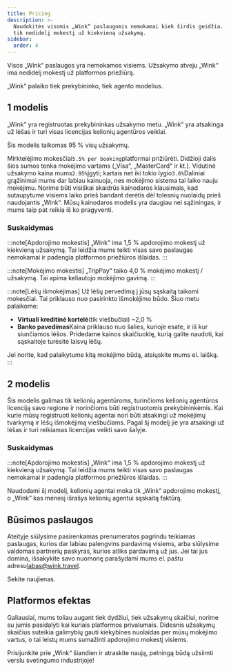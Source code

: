 ```yaml
---
title: Pricing
description: >-
  Naudokitės visomis „Wink“ paslaugomis nemokamai kiek širdis geidžia. Mokate
  tik nedidelį mokestį už kiekvieną užsakymą.
sidebar:
  order: 4
---
```

Visos „Wink“ paslaugos yra nemokamos visiems. Užsakymo atveju „Wink“ ima nedidelį mokestį už platformos priežiūrą.

„Wink“ palaiko tiek prekybininko, tiek agento modelius.

## 1 modelis

„Wink“ yra registruotas prekybininkas užsakymo metu. „Wink“ yra atsakinga už lėšas ir turi visas licencijas kelionių agentūros veiklai.

Šis modelis taikomas 95 % visų užsakymų.

Mirktelėjimo mokesčiai`5.5% per booking`platformai prižiūrėti.
Didžioji dalis šios sumos tenka mokėjimo vartams („Visa“, „MasterCard“ ir kt.). Vidutinė užsakymo kaina mums`2.95%`įgyti; kartais net iki tokio lygio`3.6%`Daliniai grąžinimai mums dar labiau kainuoja, nes mokėjimo sistema tai laiko nauju mokėjimu.
Norime būti visiškai skaidrūs kainodaros klausimais, kad sutaupytume visiems laiko prieš bandant derėtis dėl tolesnių nuolaidų prieš naudojantis „Wink“. Mūsų kainodaros modelis yra daugiau nei sąžiningas, ir mums taip pat reikia iš ko pragyventi.

### Suskaidymas

:::note\[Apdorojimo mokestis]
„Wink“ ima 1,5 % apdorojimo mokestį už kiekvieną užsakymą. Tai leidžia mums teikti visas savo paslaugas nemokamai ir padengia platformos priežiūros išlaidas.
:::

:::note\[Mokėjimo mokestis]
„TripPay“ taiko 4,0 % mokėjimo mokestį / užsakymą. Tai apima keliautojo mokėjimo gavimą.
:::

:::note\[Lėšų išmokėjimas]
Už lėšų pervedimą į jūsų sąskaitą taikomi mokesčiai. Tai priklauso nuo pasirinkto išmokėjimo būdo. Šiuo metu palaikome:

* **Virtuali kreditinė kortelė**(tik viešbučiai) ~2,0 %
* **Banko pavedimas**Kaina priklauso nuo šalies, kurioje esate, ir iš kur siunčiamos lėšos. Pridedame kainos skaičiuoklę, kurią galite naudoti, kai sąskaitoje turėsite laisvų lėšų.

Jei norite, kad palaikytume kitą mokėjimo būdą, atsiųskite mums el. laišką.
:::

## 2 modelis

Šis modelis galimas tik kelionių agentūroms, turinčioms kelionių agentūros licenciją savo regione ir norinčioms būti registruotomis prekybininkėmis. Kai kurie mūsų registruoti kelionių agentai nori būti atsakingi už mokėjimų tvarkymą ir lėšų išmokėjimą viešbučiams. Pagal šį modelį jie yra atsakingi už lėšas ir turi reikiamas licencijas veikti savo šalyje.

### Suskaidymas

:::note\[Apdorojimo mokestis]
„Wink“ ima 1,5 % apdorojimo mokestį už kiekvieną užsakymą. Tai leidžia mums teikti visas savo paslaugas nemokamai ir padengia platformos priežiūros išlaidas.
:::

Naudodami šį modelį, kelionių agentai moka tik „Wink“ apdorojimo mokestį, o „Wink“ kas mėnesį išrašys kelionių agentui sąskaitą faktūrą.

## Būsimos paslaugos

Ateityje siūlysime pasirenkamas prenumeratos pagrindu teikiamas paslaugas, kurios dar labiau palengvins pardavimą visiems, arba siūlysime valdomas partnerių paskyras, kurios atliks pardavimą už jus. Jei tai jus domina, išsakykite savo nuomonę parašydami mums el. paštu adresu[labas@wink.travel](mailto:hi@wink.travel).

Sekite naujienas.

## Platformos efektas

Galiausiai, mums toliau augant tiek dydžiui, tiek užsakymų skaičiui, norime su jumis pasidalyti kai kuriais platformos privalumais. Didesnis užsakymų skaičius suteikia galimybių gauti kiekybines nuolaidas per mūsų mokėjimo vartus, o tai leistų mums sumažinti apdorojimo mokestį visiems.

Prisijunkite prie „Wink“ šiandien ir atraskite naują, pelningą būdą užsiimti verslu svetingumo industrijoje!

